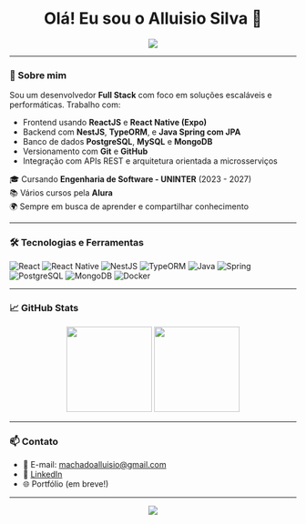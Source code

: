 <h1 align="center">Olá! Eu sou o Alluisio Silva 👋</h1>

<p align="center">
  <img src="https://readme-typing-svg.herokuapp.com?center=true&vCenter=true&lines=Full+Stack+Developer;React+%7C+React+Native+%7C+NestJS;Java+Spring+%7C+TypeORM+%7C+JPA;Soluções+escaláveis+e+eficientes" />
</p>

---

### 🚀 Sobre mim

Sou um desenvolvedor **Full Stack** com foco em soluções escaláveis e performáticas. Trabalho com:
- Frontend usando **ReactJS** e **React Native (Expo)**
- Backend com **NestJS**, **TypeORM**, e **Java Spring com JPA**
- Banco de dados **PostgreSQL**, **MySQL** e **MongoDB**
- Versionamento com **Git** e **GitHub**
- Integração com APIs REST e arquitetura orientada a microsserviços

🎓 Cursando **Engenharia de Software - UNINTER** (2023 - 2027)  
📚 Vários cursos pela **Alura**  
🌍 Sempre em busca de aprender e compartilhar conhecimento

---

### 🛠️ Tecnologias e Ferramentas

![React](https://img.shields.io/badge/-ReactJS-61DAFB?style=flat&logo=react&logoColor=000)
![React Native](https://img.shields.io/badge/-React%20Native-20232A?style=flat&logo=react)
![NestJS](https://img.shields.io/badge/-NestJS-E0234E?style=flat&logo=nestjs&logoColor=fff)
![TypeORM](https://img.shields.io/badge/-TypeORM-FE2857?style=flat&logo=typeorm)
![Java](https://img.shields.io/badge/-Java-007396?style=flat&logo=java)
![Spring](https://img.shields.io/badge/-Spring-6DB33F?style=flat&logo=spring)
![PostgreSQL](https://img.shields.io/badge/-PostgreSQL-336791?style=flat&logo=postgresql)
![MongoDB](https://img.shields.io/badge/-MongoDB-47A248?style=flat&logo=mongodb)
![Docker](https://img.shields.io/badge/-Docker-2496ED?style=flat&logo=docker)

---

### 📈 GitHub Stats

<p align="center">
  <img height="150em" src="https://github-readme-stats.vercel.app/api?username=Alluisio&show_icons=true&theme=radical&include_all_commits=true&count_private=true"/>
  <img height="150em" src="https://github-readme-stats.vercel.app/api/top-langs/?username=Alluisio&layout=compact&langs_count=7&theme=radical"/>
</p>

---

### 📫 Contato

- 📧 E-mail: [machadoalluisio@gmail.com](mailto:machadoalluisio@gmail.com)
- 💼 [LinkedIn](https://www.linkedin.com/in/alluisio-machado/)
- 🌐 Portfólio (em breve!)

---

<p align="center">
  <img src="https://capsule-render.vercel.app/api?type=waving&color=0:0f0c29,100:302b63&height=100&section=footer"/>
</p>
